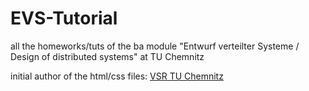 # EVS-Tutorial

all the homeworks/tuts of the ba module "Entwurf verteilter Systeme / Design of distributed systems" at TU Chemnitz

initial author of the html/css files: [VSR TU Chemnitz](vsr.informatik.tu-chemnitz.de)
